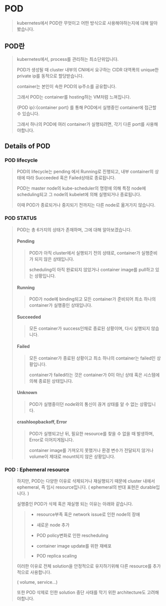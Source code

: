 # POD
>
> kubernetes에서 POD란 무엇이고 어떤 방식으로 사용해야하는지에 대해 알아봤습니다.
>

## POD란
>
> kubernetes에서, process를 관리하는 최소단위입니다.
>
> POD가 생성될 때 cluster 내부의 CNI에서 요구하는 CIDR 대역폭의 unique한 private ip를 동적으로 할당받습니다.
>
> container는 본인이 속한 POD의 ip주소를 공유합니다.
>
> 그래서 POD는 container를 hosting하는 VM처럼 느껴집니다.
>
> {POD ip}:{container port} 를 통해 POD에서 실행중인 container에 접근할 수 있습니다.
>
> 그래서 하나의 POD에 여러 container가 실행되려면, 각기 다른 port를 사용해야합니다.
>
>

## Details of POD

### POD lifecycle
>
> POD의 lifecycle는 pending 에서 Running로 진행되고, 내부 container의 상태에 따라 Succeeded 혹은 Failed상태로 종료됩니다.
>
> POD는 master node의 kube-scheduler의 명령에 의해 특정 node에 scheduling되고 그 node의 kubelet에 의해 실행되거나 종료됩니다.
>
> 이때 POD가 종료되거나 중지되기 전까지는 다른 node로 옮겨가지 않습니다.
> 

### POD STATUS
>
> POD는 총 6가지의 상태가 존재하며, 그에 대해 알아보겠습니다.
>
> #### Pending 
> 
> > POD가 아직 cluster에서 실행되기 전의 상태로, container가 실행준비가 되지 않은 상태입니다.
> >
> > scheduling이 아직 완료되지 않았거나 container image를 pull하고 있는 상황입니다.
>
> #### Running
>
> > POD가 node에 binding되고 모든 container가 준비되어 최소 하나의 container가 실행중인 상태입니다.
> >
>
> #### Succeeded
>
> > 모든 container가 success인채로 종료된 상황이며, 다시 실행되지 않습니다.
>
> #### Failed
>
> > 모든 container가 종료된 상황이고 최소 하나의 container는 failed인 상황입니다.
> >
> > container가 failed라는 것은 container가 0이 아닌 상태 혹은 시스템에 의해 종료된 상태입니다.
>
> #### Unknown
> 
> > POD가 실행중이던 node와의 통신이 끊겨 상태를 알 수 없는 상황입니다.
> >
> 
> #### crashloopbackoff, Error
>
> > POD가 실행되고난 뒤, 필요한 resource를 찾을 수 없을 때 발생하며, Error로 이어지게됩니다.
> >
> > container image를 가져오지 못했거나 환경 변수가 전달되지 않거나 volume이 제대로 mount되지 않은 상황입니다.


### POD : Ephemeral resource 
>
>
> 하지만, POD는 다양한 이유로 삭제되거나 재실행되기 때문에 cluster 내에서 ephemeral, 즉 임시 resource입니다. ( ephemeral의 반대 표현은 durable입니다. )
>
> 실행중인 POD가 삭제 혹은 재실행 되는 이유는 아래와 같습니다.
>
> > - resource부족 혹은 network issue로 인한  node의 장애
> >
> > - 새로운 node 추가
> >
> > - POD policy변화로 인한 rescheduling
> >
> > - container image update를 위한 재배포
> >
> > - POD replica scaling
>
> 이러한 이유로 전체 solution을 안정적으로 유지하기위해 다른 resource를 추가적으로 사용합니다.
>
> ( volume, service...)
>
> 또한 POD 삭제로 인한 solution 중단 사태를 막기 위한 architecture도 고려해야합니다.
>




